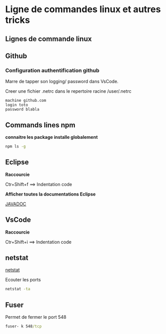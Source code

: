 # Ligne de commandes linux et autres tricks

## Lignes de commande linux



## Github

### Configuration authentification github

Marre de tapper son logging/ password dans VsCode.

Creer une fichier .netrc dans le repertoire racine /user/.netrc

```.netrc
machine github.com
login toto
password blabla
```

## Commands lines npm

**connaitre les package installe globalement**

```cmd
npm ls -g
```

## Eclipse

**Raccourcie**

Ctr+Shift+f ==> Indentation code

**Afficher toutes la documentations Eclipse**

[JAVADOC](http://objis.com/tutoriel-java-n4-integration-de-la-javadoc-jse-dans-eclipse/)


## VsCode

**Raccourcie**

Ctr+Shift+i ==> Indentation code

## netstat

[netstat](http://www.faqs.org/docs/linux_network/)

Ecouter les ports 

```cmd
netstat -ta
```

## Fuser

Permet de fermer le port 548

```cmd
fuser- k 548/tcp 
```
